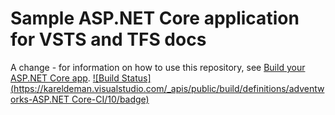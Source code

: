 # Sample ASP.NET Core application for VSTS and TFS docs

A change - for information on how to use this repository, see [Build your ASP.NET Core app](https://docs.microsoft.com/en-us/vsts/build-release/apps/aspnet/build-aspnet-core).
[![Build Status](https://kareldeman.visualstudio.com/_apis/public/build/definitions/adventworks-ASP.NET Core-CI/10/badge)](https://kareldeman.visualstudio.com/adventworks/_build/index?definitionId=10)

